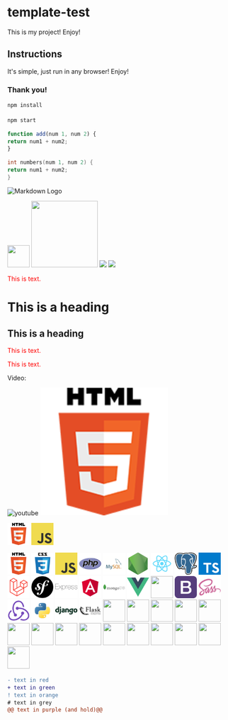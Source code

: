 # template-test
This is my project! Enjoy!
## Instructions
It's simple, just run in any browser! Enjoy!
### Thank you!
<!-- Code Blocks -->
```bash
npm install

npm start
```
```javascript
function add(num 1, num 2) {
return num1 + num2; 
}
```
```C
int numbers(num 1, num 2) {
return num1 + num2; 
}
```
<!-- Images -->
![Markdown Logo](https://markdown-here.com/img/icon256.png)
<!---![Markdown Logo](https://markdown-here.com/img/icon256.png){:height="50px" width="50px"}--->
<!---![Markdown Logo](https://markdown-here.com/img/icon256.png | =100x100)--->
<!-- <img src"https://markdown-here.com/img/icon256.png" width="50" height="50"> -->
<img src="https://markdown-here.com/img/icon256.png" width="50" height="50">
<img src="https://markdown-here.com/img/icon256.png" width="150" height="150">
<img src="https://markdown-here.com/img/icon256.png" width="-50%" height="-50%">
<img src="https://markdown-here.com/img/icon256.png">
<p style="color: red;">This is text.</p>

<h1>This is a heading</h1>
<h2>This is a heading</h2>

<p style="color: red;">This is text.</p>
<p style="color: red">This is text.</p>

Video:

![youtube](https://www.youtube.com/watch?v=Y1z7_GfEPiE)
![youtube](https://raw.githubusercontent.com/github/explore/80688e429a7d4ef2fca1e82350fe8e3517d3494d/topics/html/html.png)

<img src="https://raw.githubusercontent.com/github/explore/80688e429a7d4ef2fca1e82350fe8e3517d3494d/topics/html/html.png" width="50" height="50">
<img src="https://raw.githubusercontent.com/github/explore/80688e429a7d4ef2fca1e82350fe8e3517d3494d/topics/javascript/javascript.png" width="50" height="50">


<p float="left">
<img src="https://raw.githubusercontent.com/github/explore/80688e429a7d4ef2fca1e82350fe8e3517d3494d/topics/html/html.png" width="50" height="50">
<img src="https://raw.githubusercontent.com/github/explore/80688e429a7d4ef2fca1e82350fe8e3517d3494d/topics/css/css.png" width="50" height="50">
<img src="https://raw.githubusercontent.com/github/explore/80688e429a7d4ef2fca1e82350fe8e3517d3494d/topics/javascript/javascript.png" width="50" height="50">
<img src="https://raw.githubusercontent.com/github/explore/80688e429a7d4ef2fca1e82350fe8e3517d3494d/topics/php/php.png" width="50" height="50">
<img src="https://raw.githubusercontent.com/github/explore/80688e429a7d4ef2fca1e82350fe8e3517d3494d/topics/mysql/mysql.png" width="50" height="50">
<img src="https://raw.githubusercontent.com/github/explore/80688e429a7d4ef2fca1e82350fe8e3517d3494d/topics/nodejs/nodejs.png" width="50" height="50">
<img src="https://raw.githubusercontent.com/github/explore/80688e429a7d4ef2fca1e82350fe8e3517d3494d/topics/react/react.png" width="50" height="50">
<img src="https://raw.githubusercontent.com/github/explore/80688e429a7d4ef2fca1e82350fe8e3517d3494d/topics/postgresql/postgresql.png" width="50" height="50">
<img src="https://raw.githubusercontent.com/github/explore/80688e429a7d4ef2fca1e82350fe8e3517d3494d/topics/typescript/typescript.png" width="50" height="50">
<img src="https://raw.githubusercontent.com/github/explore/56a826d05cf762b2b50ecbe7d492a839b04f3fbf/topics/laravel/laravel.png" width="50" height="50">  
<img src="https://raw.githubusercontent.com/github/explore/d0c5a5e31e1776ad62379ef5f6b703bcf107d3a3/topics/symfony/symfony.png" width="50" height="50"> 
<img src="https://raw.githubusercontent.com/github/explore/80688e429a7d4ef2fca1e82350fe8e3517d3494d/topics/express/express.png" width="50" height="50">
<img src="https://raw.githubusercontent.com/github/explore/80688e429a7d4ef2fca1e82350fe8e3517d3494d/topics/angular/angular.png" width="50" height="50"> 
<img src="https://raw.githubusercontent.com/github/explore/80688e429a7d4ef2fca1e82350fe8e3517d3494d/topics/mongodb/mongodb.png" width="50" height="50">
<img src="https://raw.githubusercontent.com/github/explore/80688e429a7d4ef2fca1e82350fe8e3517d3494d/topics/vue/vue.png" width="50" height="50"> 
<img src="https://upload.wikimedia.org/wikipedia/commons/a/ae/Nuxt_logo.svg" width="50" height="50">
<img src="https://raw.githubusercontent.com/github/explore/80688e429a7d4ef2fca1e82350fe8e3517d3494d/topics/bootstrap/bootstrap.png" width="50" height="50">
<img src="https://raw.githubusercontent.com/github/explore/80688e429a7d4ef2fca1e82350fe8e3517d3494d/topics/sass/sass.png" width="50" height="50"> 
<img src="https://raw.githubusercontent.com/github/explore/80688e429a7d4ef2fca1e82350fe8e3517d3494d/topics/redux/redux.png" width="50" height="50">
<img src="https://raw.githubusercontent.com/github/explore/80688e429a7d4ef2fca1e82350fe8e3517d3494d/topics/python/python.png" width="50" height="50">
<img src="https://raw.githubusercontent.com/github/explore/80688e429a7d4ef2fca1e82350fe8e3517d3494d/topics/django/django.png" width="50" height="50"> 
<img src="https://raw.githubusercontent.com/github/explore/80688e429a7d4ef2fca1e82350fe8e3517d3494d/topics/flask/flask.png" width="50" height="50">
<img src="https://upload.wikimedia.org/wikipedia/commons/e/e0/Git-logo.svg" width="50" height="50">
<img src="" width="50" height="50">
<img src="" width="50" height="50">
<img src="" width="50" height="50">
<img src="" width="50" height="50">
<img src="" width="50" height="50">
<img src="" width="50" height="50">
<img src="" width="50" height="50">
<img src="" width="50" height="50">
<img src="" width="50" height="50">
<img src="" width="50" height="50">
<img src="" width="50" height="50">
<img src="" width="50" height="50">
<img src="" width="50" height="50">
<img src="" width="50" height="50">
</p>

```diff
- text in red
+ text in green 
! text in orange
# text in grey
@@ text in purple (and hold)@@ 
```

